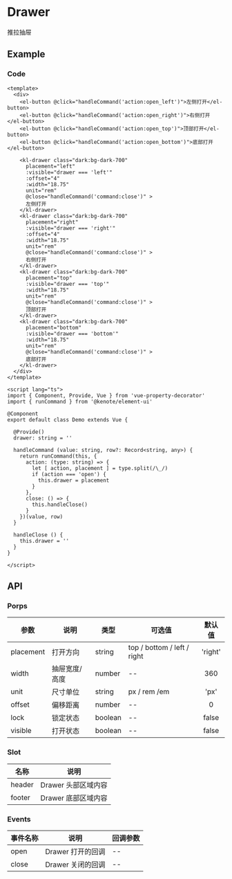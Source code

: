 # Drawer

推拉抽屉

## Example

<dc-drawer />

### Code

```vue
<template>
  <div>
    <el-button @click="handleCommand('action:open_left')">左侧打开</el-button>
    <el-button @click="handleCommand('action:open_right')">右侧打开</el-button>
    <el-button @click="handleCommand('action:open_top')">顶部打开</el-button>
    <el-button @click="handleCommand('action:open_bottom')">底部打开</el-button>

    <kl-drawer class="dark:bg-dark-700" 
      placement="left" 
      :visible="drawer === 'left'" 
      :offset="4"
      :width="18.75"
      unit="rem"
      @close="handleCommand('command:close')" >
      左侧打开
    </kl-drawer>
    <kl-drawer class="dark:bg-dark-700" 
      placement="right" 
      :visible="drawer === 'right'" 
      :offset="4"
      :width="18.75"
      unit="rem"
      @close="handleCommand('command:close')" >
      右侧打开
    </kl-drawer>
    <kl-drawer class="dark:bg-dark-700" 
      placement="top" 
      :visible="drawer === 'top'" 
      :width="18.75"
      unit="rem"
      @close="handleCommand('command:close')" >
      顶部打开
    </kl-drawer>
    <kl-drawer class="dark:bg-dark-700" 
      placement="bottom" 
      :visible="drawer === 'bottom'" 
      :width="18.75"
      unit="rem"
      @close="handleCommand('command:close')" >
      底部打开
    </kl-drawer>
  </div>
</template>

<script lang="ts">
import { Component, Provide, Vue } from 'vue-property-decorator'
import { runCommand } from '@kenote/element-ui'

@Component
export default class Demo extends Vue {

  @Provide()
  drawer: string = ''

  handleCommand (value: string, row?: Record<string, any>) {
    return runCommand(this, {
      action: (type: string) => {
        let [ action, placement ] = type.split(/\_/)
        if (action === 'open') {
          this.drawer = placement
        }
      },
      close: () => {
        this.handleClose()
      }
    })(value, row)
  }

  handleClose () {
    this.drawer = ''
  }
}

</script>
```

## API

### Porps

| 参数 | 说明 | 类型 | 可选值 | 默认值 |
| ------ | ------ | ------ | ------ | :------: |
| placement | 打开方向 | string | top / bottom / left / right | \'right\' |
| width | 抽屉宽度/高度 | number | -- | 360 |
| unit | 尺寸单位 | string | px / rem /em | \'px\' |
| offset | 偏移距离 | number | -- | 0 |
| lock | 锁定状态 | boolean | -- | false |
| visible | 打开状态 | boolean | -- | false |

### Slot

| 名称 | 说明 |
| ------ | ------ |
| header | Drawer 头部区域内容 |
| footer | Drawer 底部区域内容 |

### Events

| 事件名称 | 说明 | 回调参数 |
| ------ | ------ | ------ |
| open | Drawer 打开的回调 | -- |
| close | Drawer 关闭的回调 | -- |